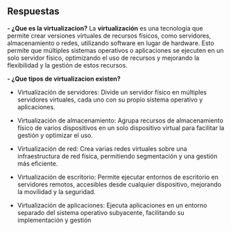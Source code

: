 ## Respuestas
**- ¿Que es la virtualizacion?**
La **virtualización** es una tecnología que permite crear versiones virtuales de recursos físicos, como servidores, almacenamiento o redes, utilizando software en lugar de hardware. Esto permite que múltiples sistemas operativos o aplicaciones se ejecuten en un solo servidor físico, optimizando el uso de recursos y mejorando la flexibilidad y la gestión de estos recursos.

**- ¿Que tipos de virtualizacion existen?**
- Virtualización de servidores: Divide un servidor físico en múltiples servidores virtuales, cada uno con su propio sistema operativo y aplicaciones.

- Virtualización de almacenamiento: Agrupa recursos de almacenamiento físico de varios dispositivos en un solo dispositivo virtual para facilitar la gestión y optimizar el uso.

- Virtualización de red: Crea varias redes virtuales sobre una infraestructura de red física, permitiendo segmentación y una gestión más eficiente.

- Virtualización de escritorio: Permite ejecutar entornos de escritorio en servidores remotos, accesibles desde cualquier dispositivo, mejorando la movilidad y la seguridad.

- Virtualización de aplicaciones: Ejecuta aplicaciones en un entorno separado del sistema operativo subyacente, facilitando su implementación y gestión
